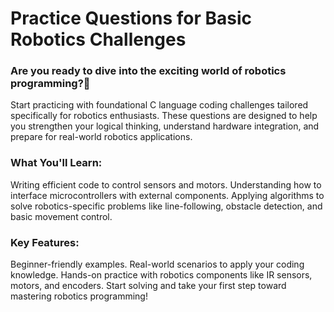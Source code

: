 <H1><bold>Practice Questions for Basic Robotics Challenges</bold></H1>

<p><h3>Are you ready to dive into the exciting world of robotics programming?🤖</h3></p>

<p>Start practicing with foundational C language coding challenges tailored specifically for robotics enthusiasts.
These questions are designed to help you strengthen your logical thinking, understand hardware integration, and prepare for real-world robotics applications.</p>

<h3>What You'll Learn:</h3>
<p>
Writing efficient code to control sensors and motors.
Understanding how to interface microcontrollers with external components.
Applying algorithms to solve robotics-specific problems like line-following, obstacle detection, and basic movement control.</p>

<h3>Key Features:</h3>
<p>
Beginner-friendly examples.
Real-world scenarios to apply your coding knowledge.
Hands-on practice with robotics components like IR sensors, motors, and encoders.
Start solving and take your first step toward mastering robotics programming!</p>
